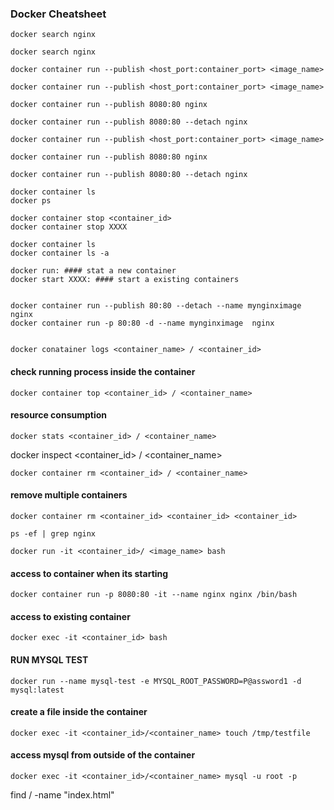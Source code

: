 ### Docker Cheatsheet

```
docker search nginx
```
```
docker search nginx
```
```
docker container run --publish <host_port:container_port> <image_name>
```
```
docker container run --publish <host_port:container_port> <image_name>
```
```
docker container run --publish 8080:80 nginx
```
```
docker container run --publish 8080:80 --detach nginx
```
```
docker container run --publish <host_port:container_port> <image_name>
```
```
docker container run --publish 8080:80 nginx
```
```
docker container run --publish 8080:80 --detach nginx
```
```
docker container ls
docker ps
```
```
docker container stop <container_id>
docker container stop XXXX
```
```
docker container ls
docker container ls -a
```
```
docker run: #### stat a new container
docker start XXXX: #### start a existing containers
```
```

docker container run --publish 80:80 --detach --name mynginximage  nginx
docker container run -p 80:80 -d --name mynginximage  nginx
```
```

docker conatainer logs <container_name> / <container_id>
```

#### check running process inside the container
```
docker container top <container_id> / <container_name>
```
#### resource consumption

```
docker stats <container_id> / <container_name>
```

docker inspect <container_id> / <container_name>
```
docker container rm <container_id> / <container_name>
```
#### remove multiple containers
```
docker container rm <container_id> <container_id> <container_id>
```

```
ps -ef | grep nginx
```
```
docker run -it <container_id>/ <image_name> bash
```
#### access to container when its starting
```
docker container run -p 8080:80 -it --name nginx nginx /bin/bash
```
#### access to existing container 
```
docker exec -it <container_id> bash
```
#### RUN MYSQL TEST
```
docker run --name mysql-test -e MYSQL_ROOT_PASSWORD=P@assword1 -d mysql:latest
```
#### create a file inside the container
```
docker exec -it <container_id>/<container_name> touch /tmp/testfile
```
#### access mysql from outside of the container
```
docker exec -it <container_id>/<container_name> mysql -u root -p
```
find / -name "index.html"